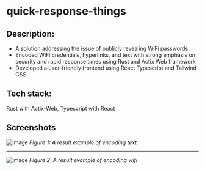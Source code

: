 # quick-response-things
## Description:
- A solution addressing the issue of publicly revealing WiFi passwords
- Encoded WiFi credentials, hyperlinks, and text with strong emphasis on security and rapid response times using
Rust and Actix Web framework
- Developed a user-friendly frontend using React Typescript and Tailwind CSS
## Tech stack:
Rust with Actix-Web, Typescript with React

## Screenshots
![image](https://github.com/hoxirious/quick-response-things/assets/65211251/6f434d4d-b3a6-4df8-bae5-3ec41a0fcd5b)
_Figure 1: A result example of encoding text_

--- 
![image](https://github.com/hoxirious/quick-response-things/assets/65211251/f7ddca65-5026-4e07-86c9-60b371c33f44)
_Figure 2: A result example of encoding wifi_



